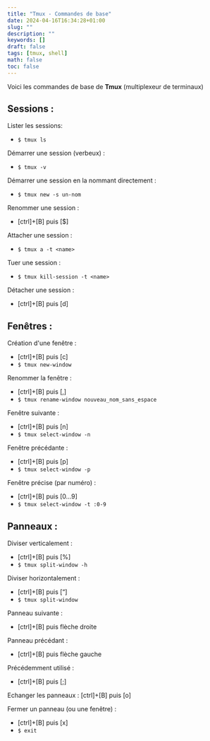```yaml
---
title: "Tmux - Commandes de base"
date: 2024-04-16T16:34:28+01:00
slug: ""
description: ""
keywords: []
draft: false 
tags: [tmux, shell]
math: false
toc: false
---
```


Voici les commandes de base de **Tmux** (multiplexeur de terminaux) 

## Sessions :

Lister les sessions:
  * `$ tmux ls`

Démarrer une session (verbeux) :
  * `$ tmux -v`

Démarrer une session en la nommant directement :
  * `$ tmux new -s un-nom`

Renommer une session :
  * [ctrl]+[B] puis [$]

Attacher une session :
  * `$ tmux a -t <name>`

Tuer une session :
  * `$ tmux kill-session -t <name>`

Détacher une session :
  * [ctrl]+[B] puis [d]


## Fenêtres :

Création d'une fenêtre :
  * [ctrl]+[B] puis [c]
  * `$ tmux new-window`

Renommer la fenêtre :
  * [ctrl]+[B] puis [,]
  * `$ tmux rename-window nouveau_nom_sans_espace`

Fenêtre suivante :
  * [ctrl]+[B] puis [n] 
  * `$ tmux select-window -n`

Fenêtre précédante :
  * [ctrl]+[B] puis [p]
  * `$ tmux select-window -p`

Fenêtre précise (par numéro) :
  * [ctrl]+[B] puis [0…9]
  * `$ tmux select-window -t :0-9`


## Panneaux :

Diviser verticalement :
  * [ctrl]+[B] puis [%]
  * `$ tmux split-window -h`

Diviser horizontalement :
  * [ctrl]+[B] puis [“]
  * `$ tmux split-window`

Panneau suivante :
  * [ctrl]+[B] puis flèche droite

Panneau précédant :
  * [ctrl]+[B] puis flèche gauche 

Précédemment utilisé :
  * [ctrl]+[B] puis [;]

Echanger les panneaux :
[ctrl]+[B] puis [o]

Fermer un panneau (ou une fenêtre) :
  * [ctrl]+[B] puis \[x\]
  * `$ exit`

